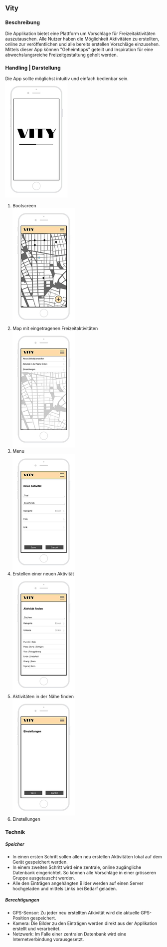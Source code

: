 Vity
-
### Beschreibung
Die Applikation bietet eine Plattform um Vorschläge für Freizeitaktivitäten auszutauschen. Alle Nutzer haben die Möglichkeit Aktivitäten zu erstellten, online zur veröffentlichen und alle bereits erstellen Vorschläge einzusehen. Mittels dieser App können "Geheimtipps" geteilt und Inspiration für eine abwechslungsreiche Freizeitgestaltung geholt werden.</br>

### Handling | Darstellung
Die App sollte möglichst intuitiv und einfach bedienbar sein.</br>
![alt text][bootscreen]</br>
1. Bootscreen</br>
![alt text][map]</br>
2. Map mit eingetragenen Freizeitaktivitäten</br>
![alt text][menu]</br>
3. Menu</br>
![alt text][activity_new]</br>
4. Erstellen einer neuen Aktivität</br>
![alt text][activity_search]</br>
5. Aktivitäten in der Nähe finden</br>
![alt text][settings]</br>
5. Einstellungen</br>
### Technik
##### Speicher
- In einen ersten Schritt sollen allen neu erstellen Aktivitäten lokal auf dem Gerät gespeichert werden. 
- In einem zweiten Schritt wird eine zentrale, online zugängliche Datenbank eingerichtet. So können alle Vorschläge in einer grösseren Gruppe ausgetauscht werden.
- Alle den Einträgen angehängten Bilder werden auf einen Server hochgeladen und mittels Links bei Bedarf geladen.
##### Berechtigungen
- GPS-Sensor: Zu jeder neu erstellten Atkivität wird die aktuelle GPS-Position gespeichert. 
- Kamera: Die Bilder zu den Einträgen werden direkt aus der Applikation erstellt und verarbeitet. 
- Netzwerk: Im Falle einer zentralen Datenbank wird eine Internetverbindung vorausgesetzt.
 

[bootscreen]: /res/readme/bootscreen.jpg "Bootscreen"
[activity_new]: /res/readme/activity_new.jpg "Acitity New"
[activity_search]: /res/readme/activity_search.jpg "Acitity Search"
[map]: /res/readme/map.jpg "Map"
[menu]: /res/readme/menu.jpg "Menu"
[settings]: /res/readme/settings.jpg "Settings"